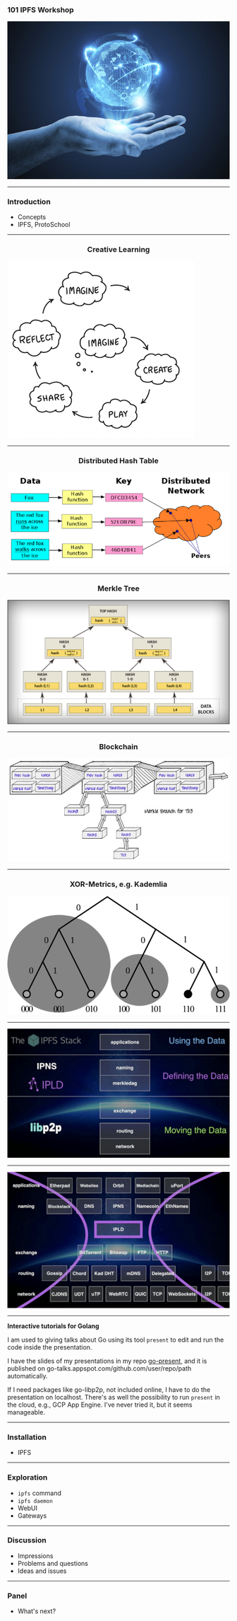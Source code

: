 ### 101 IPFS Workshop

![global_systems_at_hand](assets/image/global_systems_at_hand.jpg)

---

### Introduction

- Concepts
- IPFS, ProtoSchool

---

<h3 align="center"> Creative Learning </h3>

![creative learning](assets/image/learningCreativeLearning.png)

---

<h3 align="center"> Distributed Hash Table </h3>

![dht](assets/image/dht.png)

---

<h3 align="center"> Merkle Tree </h3>


![merkle tree](assets/image/merkle-tree.png)

---

<h3 align="center"> Blockchain </h3>


![blockchain](assets/image/blockchain.jpeg)

---

<h3 align="center"> XOR-Metrics, e.g. Kademlia </h3>

![kademlia](assets/image/kademlia.png)

---

![ipfs stack](assets/image/ipfs-stack.jpg)

---

![ipfs thin waist](assets/image/ipfs-thin-waist.jpg)

---

**Interactive tutorials for Golang**

I am used to giving talks about Go using its tool ```present``` to edit and run the code inside the presentation.

I have the slides of my presentations in my repo [go-present](https://github.com/stefanhans/go-present), and it is published on go-talks.appspot.com/github.com/user/repo/path automatically.

If I need packages like go-libp2p, not included online, I have to do the presentation on localhost. There's as well the possibility to run ```present``` in the cloud, e.g., GCP App Engine. I've never tried it, but it seems manageable.

---

### Installation

- IPFS

---

### Exploration

- ```ipfs``` command
- ```ipfs daemon```
- WebUI
- Gateways

---

### Discussion

- Impressions
- Problems and questions
- Ideas and issues

---

### Panel

- What's next?
